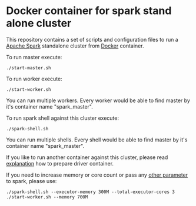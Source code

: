 Docker container for spark stand alone cluster
=================================

This repository contains a set of scripts and configuration files to run a [Apache Spark](https://spark.apache.org/) standalone cluster from [Docker](https://www.docker.io/) container.

To run master execute:

```
./start-master.sh
```

To run worker execute:

```
./start-worker.sh
```
You can run multiple workers. Every worker would be able to find master by it's container name "spark_master".

To run spark shell against this cluster execute:

```
./spark-shell.sh
```
You can run multiple shells. Every shell would be able to find master by it's container name "spark_master".
 
If you like to run another container against this cluster, please read [explanation](http://sometechshit.blogspot.ru/2015/04/running-spark-standalone-cluster-in.html) how to prepare driver container.

If you need to increase memory or core count or pass any [other parameter](https://spark.apache.org/docs/latest/configuration.html) to spark, please use:

```
./spark-shell.sh --executor-memory 300M --total-executor-cores 3
./start-worker.sh --memory 700M
```
